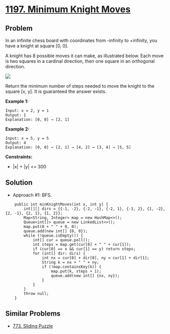 # <a href='https://leetcode.com/problems/minimum-knight-moves/'>1197. Minimum Knight Moves</a>

## Problem
In an infinite chess board with coordinates from -infinity to +infinity, you have a knight at square [0, 0].

A knight has 8 possible moves it can make, as illustrated below. Each move is two squares in a cardinal direction, then one square in an orthogonal direction.

<img src='https://assets.leetcode.com/uploads/2018/10/12/knight.png'>

Return the minimum number of steps needed to move the knight to the square [x, y].  It is guaranteed the answer exists.

<strong>Example 1:</strong>
```
Input: x = 2, y = 1
Output: 1
Explanation: [0, 0] → [2, 1]
```
<strong>Example 2:</strong>
```
Input: x = 5, y = 5
Output: 4
Explanation: [0, 0] → [2, 1] → [4, 2] → [3, 4] → [5, 5]
```

<strong>Constraints:</strong>
- |x| + |y| <= 300

## Solution
- Approach #1: BFS.
```
    public int minKnightMoves(int x, int y) {
        int[][] dirs = {{-1, -2}, {-2, -1}, {-2, 1}, {-1, 2}, {1, -2}, {2, -1}, {2, 1}, {1, 2}};
        Map<String, Integer> map = new HashMap<>();
        Queue<int[]> queue = new LinkedList<>();
        map.put(0 + " " + 0, 0);
        queue.add(new int[] {0, 0});
        while (!queue.isEmpty()) {
            int[] cur = queue.poll();
            int steps = map.get(cur[0] + " " + cur[1]);
            if (cur[0] == x && cur[1] == y) return steps;
            for (int[] dir: dirs) {
                int nx = cur[0] + dir[0], ny = cur[1] + dir[1];
                String k = nx + " " + ny;
                if (!map.containsKey(k)) {
                    map.put(k, steps + 1);
                    queue.add(new int[] {nx, ny});
                }
            }
        }
        throw null;
    }
```

## Similar Problems
- <a href='https://github.com/DongZhuoran/LeetCode/blob/master/problems/773.%20Sliding%20Puzzle.md'>773. Sliding Puzzle</a>
